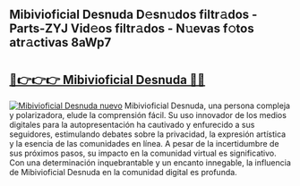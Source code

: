 ## Mibivioficial Desnuda D𝚎sn𝚞dos filtr𝚊dos - Parts-ZYJ Vid𝚎os filtr𝚊dos - N𝚞evas f𝚘tos atr𝚊ctivas 8aWp7

# <h2><a href="http://mb9i8kj.tromn.icu/?c=Mibivioficial+Desnuda">🔗👉👉👉 Mibivioficial Desnuda 🔗🔗</a></h2>

[![Mibivioficial Desnuda nuevo](https://i.imgur.com/pEAQMta.gif)](http://mb9i8kj.tromn.icu/?c=Mibivioficial+Desnuda)
Mibivioficial Desnuda, una persona compleja y polarizadora, elude la comprensión fácil. Su uso innovador de los medios digitales para la autopresentación ha cautivado y enfurecido a sus seguidores, estimulando debates sobre la privacidad, la expresión artística y la esencia de las comunidades en línea. A pesar de la incertidumbre de sus próximos pasos, su impacto en la comunidad virtual es significativo. Con una determinación inquebrantable y un encanto innegable, la influencia de Mibivioficial Desnuda en la comunidad digital es profunda.
